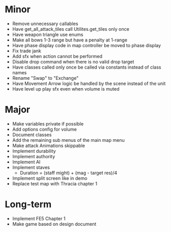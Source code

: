 # Minor
* Remove unnecessary callables
* Have get_all_attack_tiles call Utilites.get_tiles only once
* Have weapon triangle use enums
* Make all bows 1-3 range but have a penalty at 1-range
* Have phase display code in map controller be moved to phase display
* Fix trade jank
* Add sfx when action cannot be performed
* Disable drop command when there is no valid drop target
* Have classes called only once be called via constants instead of class names
* Rename "Swap" to "Exchange"
* Have Movement Arrow logic be handled by the scene instead of the unit
* Have level up play sfx even when volume is muted

# Major
* Make variables private if possible
* Add options config for volume
* Document classes
* Add the remaining sub menus of the main map menu
* Make attack Animations skippable
* Implement durability
* Implement authority
* Implement AI
* Implement staves
	* Duration = (staff might) + (mag - target res)/4
* Implement split screen like in demo
* Replace test map with Thracia chapter 1

# Long-term
* Implement FE5 Chapter 1
* Make game based on design document
